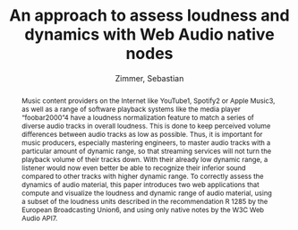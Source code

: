 --- 
title: "An approach to assess loudness and dynamics with Web Audio native nodes" 
abstract: "Music content providers on the Internet like YouTube1, Spotify2 or Apple Music3, as well as a range of software playback systems like the media player “foobar2000”4 have a loudness normalization feature to match a series of diverse audio tracks in overall loudness. This is done to keep perceived volume differences between audio tracks as low as possible. Thus, it is important for music producers, especially mastering engineers, to master audio tracks with a particular amount of dynamic range, so that streaming services will not turn the playback volume of their tracks down. With their already low dynamic range, a listener would now even better be able to recognize their inferior sound compared to other tracks with higher dynamic range. To correctly assess the dynamics of audio material, this paper introduces two web applications that compute and visualize the loudness and dynamic range of audio material, using a subset of the loudness units described in the recommendation R 1285 by the European Broadcasting Union6, and using only native notes by the W3C Web Audio API7." 
address: "London, United Kingdom" 
author: "Zimmer, Sebastian"
webAuthor: "Sebastian Zimmer" 
booktitle: "Proceedings of the International Web Audio Conference" 
editor: "Thalmann, Florian and Ewert, Sebastian" 
month: "August"
pages: "" 
publisher: "Queen Mary University of London" 
series: "WAC '17"
track: "Talk"  
year: "2017" 
id: "2017_EA_73" 
tags: year2017
media: https://youtu.be/HjBqB3g8y2A?t=1652 
pdflink: /_data/papers/pdf/2017/2017_73.pdf
ISSN: 2663-5844
---